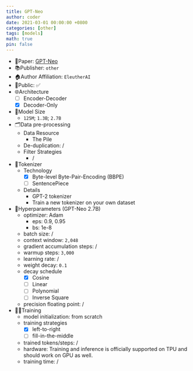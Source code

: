 ```yaml
---
title: GPT-Neo
author: coder
date: 2021-03-01 00:00:00 +0800
categories: [other]
tags: [models]
math: true
pin: false
---
```


- 📙Paper: [GPT-Neo](https://github.com/EleutherAI/gpt-neo)
- 📚Publisher: `other`
- 🏠Author Affiliation: `EleutherAI`
- 🔑Public: ✅
- 🌐Architecture
  + [ ] Encoder-Decoder
  + [x] Decoder-Only
- 📏Model Size
  + `125M`; `1.3B`; `2.7B`
- 🗂️Data pre-processing
  + Data Resource
    * The Pile
  + De-duplication: /
  + Filter Strategies
    * /
- 🍉Tokenizer
  + Technology
    * [x] Byte-level Byte-Pair-Encoding (BBPE)
    * [ ] SentencePiece
  + Details
    * GPT-2 tokenizer
    * Train a new tokenizer on your own dataset
- 🧪Hyperparameters (GPT-Neo 2.7B)
  + optimizer: Adam
    * eps: 0.9, 0.95
    * bs: 1e-8
  + batch size: /
  + context window: `2,048`
  + gradient accumulation steps: /
  + warmup steps: `3,000`
  + learning rate: /
  + weight decay: `0.1`
  + decay schedule
    * [x] Cosine
    * [ ] Linear
    * [ ] Polynomial
    * [ ] Inverse Square
  + precision floating point: /
- 🏃‍♀️Training
  + model initialization: from scratch
  + training strategies
    * [x] left-to-right
    * [ ] fill-in-the-middle
  + trained tokens/steps: /
  + hardware: Training and inference is officially supported on TPU and should work on GPU as well.
  + training time: /
